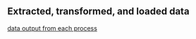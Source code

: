 ## Extracted, transformed, and loaded data
[data output from each process](https://drive.google.com/drive/folders/1GLemxMXl2ECioYlBP4XHaPdJ0DnRpFyA?usp=drive_link)